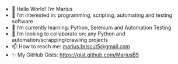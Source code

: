 - 👋 Hello World! I’m Marius
- 👀 I’m interested in: programming, scripting, automating and testing software
- 🌱 I’m currently learning: Python, Selenium and Automation Testing
- 💞️ I’m looking to collaborate on: any Python and automation/scrapping/crawling projects
- 📫 How to reach me: marius.briscut5@gmail.com
- ✨ My GitHub Gists: https://gist.github.com/MariusB5

<!---
MariusB5/MariusB5 is a ✨ special ✨ repository because its `README.md` (this file) appears on your GitHub profile.
You can click the Preview link to take a look at your changes.
--->
